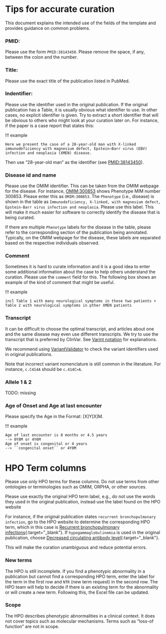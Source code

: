 # Tips for accurate curation

This document explains the intended use of the fields of the template and provides guidance on common problems.

### PMID:
Please use the form ``PMID:38143450``. Please remove the space, if any, between the colon and the number.

### Title: 
Please use the exact title of the publication listed in PubMed.

### Indentifier:

Please use the identifier used in the original publication. If the original publication has a Table, it is usually obvious what identifier to use. In other cases, no explicit identifier is given. Try to extract a short identifier that will be obvious to others who might look at your curation later on. For instance, if the paper is a case report that states this:

!!! example

    Here we present the case of a 28-year-old man with X-linked immunodeficiency with magnesium defect, Epstein–Barr virus (EBV) infection and neoplasia (XMEN) disease.

Then use “28-year-old man” as the identifier (see [PMID:38143450](https://pubmed.ncbi.nlm.nih.gov/38143450/)).

### Disease id and name

Please use the OMIM identifier. This can be taken from the OMIM webpage for the disease. For instance, [OMIM:300853](https://omim.org/entry/300853) shows Phenotype MIM number 300853. Please enter this as ``OMIM:300853``. The ``Phenotype`` (i.e., disease) is shown in the table as ``Immunodeficiency, X-linked, with magnesium defect, Epstein-Barr virus infection and neoplasia``. Please use this label. This will make it much easier for software to correctly identify the disease that is being curated.

If there are multiple ``Phenotype`` labels for the disease in the table, please refer to the corresponding section of the publication being annotated. Typically, on the OMIM webpage for the disease, these labels are separated based on the respective individuals observed.

### Comment
Sometimes it is hard to curate information and it is a good idea to enter some additional information about the case to help others understand the curation. Please use the ``comment`` field for this. The following box shows an example of the kind of comment that might be useful.

!!! example

    incl Table 1 with many neurological symptoms in these two patients + Table 2 with neurological symptoms in pther XMEN patients

### Transcript

It can be difficult to choose the optimal transcript, and articles about one and the same disease may even use different transcripts. We try to use the transcript that is preferred by ClinVar. See [Varint notation](variant_notation.md) for explanations.

We recommend using [VariantValidator](https://variantvalidator.org/service/validate/) to check the variant identifiers used in original publications.

Note that incorrect variant nomenclature is still common in the literature. For instance, ``c.C414A`` should be ``c.414C>A``.

### Allele 1 & 2 

TODO: missing


### Age of Onset and Age at last encounter

Please specify the Age in the Format: [X]Y[X]M. 

!!! example 

    Age of last encounter is 8 months or 4.5 years 
    --> 0Y8M or 4Y6M
    Age of onset is congenital or 4 years
    --> ``congenital onset`` or 4Y0M

# HPO Term columns

Please use only HPO terms for these columns. Do not use terms from other ontologies or terminologies such as OMIM, ORPHA, or other sources.


Please use exactly the original HPO term label, e.g., do not use the words they used in the original publication, instead use the label found on the HPO website

For instance, if the original publication states ``recurrent bronchopulmonary infection``, go to the HPO website to determine the corresponding HPO term, which in this case is [Recurrent bronchopulmonary infections](https://hpo.jax.org/app/browse/term/HP:0006538){:target="_blank"}. If ``hypogammaglobulinemia`` is used in the original publication, choose [Decreased circulating antibody level](https://hpo.jax.org/app/browse/term/HP:0004313){:target="_blank"}.

This will make the curation unambiguous and reduce potential errors.

### New terms

The HPO is still incomplete. If you find a phenotypic abnormality in a publication but cannot find a corresponding HPO term, enter the label for
the term in the first row and ``NTR`` (new term request) in the second row. The HPO team will help to decide if there is an existing term for the abnormality or will create a new term. Following this, the Excel file can be updated.

### Scope

The HPO describes phenotypic abnormalities in a clinical context. It does not cover topics such as molecular mechanisms. Terms such as “loss-of function” are not in scope.
